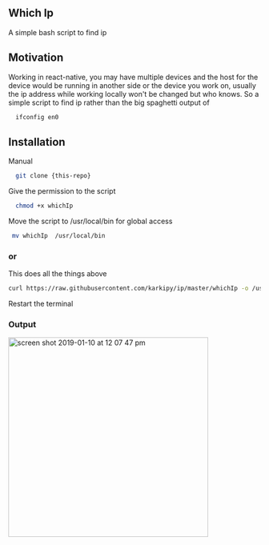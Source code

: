 ## Which Ip
  A simple bash script to find ip

## Motivation

Working in react-native, you may have multiple devices and the host for the device would be running in another side or the device you work on, usually the ip address while working locally won't be changed but who knows. So a simple script to find ip rather than the big spaghetti output of
```bash
  ifconfig en0
```

## Installation

Manual

```bash
  git clone {this-repo}
```

Give the permission to the script

```bash
  chmod +x whichIp
```

Move the script to /usr/local/bin for global access

```bash
 mv whichIp  /usr/local/bin
```

### or

This does all the things above

```bash
curl https://raw.githubusercontent.com/karkipy/ip/master/whichIp -o /usr/local/bin/whichIp && chmod +x /usr/local/bin/whichIp
```



Restart the terminal

### Output

<img width="399" alt="screen shot 2019-01-10 at 12 07 47 pm" src="https://user-images.githubusercontent.com/12614476/50949967-70d0dc80-14d0-11e9-985c-a29baf213cc2.png">



